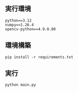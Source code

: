 ## 実行環境
```
python==3.12
numpy==1.26.4
opencv-python==4.9.0.80
```

## 環境構築
```
pip install -r requirements.txt
```

## 実行
```python
python main.py
```